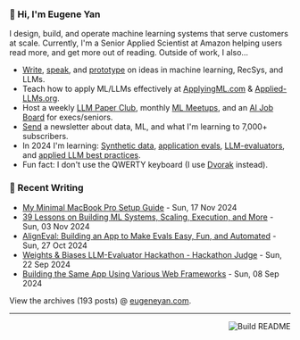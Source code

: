 ### 👋 Hi, I'm Eugene Yan

I design, build, and operate machine learning systems that serve customers at scale. Currently, I'm a Senior Applied Scientist at Amazon helping users read more, and get more out of reading. Outside of work, I also...

- [Write](https://eugeneyan.com/writing/), [speak](https://eugeneyan.com/speaking/), and [prototype](https://eugeneyan.com/prototyping/) on ideas in machine learning, RecSys, and LLMs.
- Teach how to apply ML/LLMs effectively at [ApplyingML.com](https://applyingml.com) & [Applied-LLMs.org](https://applied-llms.org).
- Host a weekly [LLM Paper Club](https://lu.ma/ls), monthly [ML Meetups](https://www.meetup.com/ml-meetups-virtual/), and an [AI Job Board](https://jobs.applied-llms.org) for execs/seniors.
- [Send](https://eugeneyan.com/subscribe/) a newsletter about data, ML, and what I'm learning to 7,000+ subscribers.
- In 2024 I'm learning: [Synthetic data](https://eugeneyan.com/writing/synthetic/), [application evals](https://eugeneyan.com/writing/evals/), [LLM-evaluators](https://eugeneyan.com/writing/llm-evaluators/), and [applied LLM best practices](https://applied-llms.org).
- Fun fact: I don't use the QWERTY keyboard (I use [Dvorak](https://en.wikipedia.org/wiki/Dvorak_keyboard_layout) instead).

### 📝 Recent Writing

<!-- writing starts -->
* [My Minimal MacBook Pro Setup Guide](https://eugeneyan.com//writing/mac-setup/) - Sun, 17 Nov 2024
* [39 Lessons on Building ML Systems, Scaling, Execution, and More](https://eugeneyan.com//writing/conf-lessons/) - Sun, 03 Nov 2024
* [AlignEval: Building an App to Make Evals Easy, Fun, and Automated](https://eugeneyan.com//writing/aligneval/) - Sun, 27 Oct 2024
* [Weights & Biases LLM-Evaluator Hackathon - Hackathon Judge](https://eugeneyan.com//speaking/hackathon-judge/) - Sun, 22 Sep 2024
* [Building the Same App Using Various Web Frameworks](https://eugeneyan.com//writing/web-frameworks/) - Sun, 08 Sep 2024
<!-- writing ends -->

View the archives (<!-- writing_count starts -->193<!-- writing_count ends --> posts) @ [eugeneyan.com](https://eugeneyan.com).

---
<a href="https://github.com/eugeneyan/eugeneyan/actions"><img src="https://github.com/eugeneyan/eugeneyan/workflows/Build%20README/badge.svg?branch=master" align="right" alt="Build README"></a>
